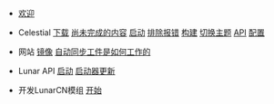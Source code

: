 
- [欢迎](welcome.md)

- Celestial
  [下载](celestial/download)
  [尚未完成的内容](celestial/wip)
  [启动](celestial/launch)
  [排除报错](celestial/troubleshooting)
  [构建](celestial/build)
  [切换主题](celestial/theme)
  [API](celestial/api)
  [配置](celestial/config)

- 网站
  [镜像](website/mirror)
  [自动同步工件是如何工作的](website/howitworks/sync-artifact)

- Lunar API
  [启动](lunar/launch-api)
  [启动器更新](lunar/update)

- 开发LunarCN模组
  [开始](mods/start)


